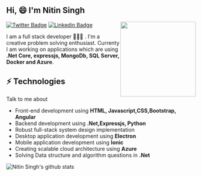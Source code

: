 <!--
**nitin27may/nitin27may** is a ✨ _special_ ✨ repository because its `README.md` (this file) appears on your GitHub profile.

Here are some ideas to get you started:

- 🔭 I’m currently working on ...
- 🌱 I’m currently learning ...
- 👯 I’m looking to collaborate on ...
- 🤔 I’m looking for help with ...
- 💬 Ask me about ...
- 📫 How to reach me: ...
- 😄 Pronouns: ...
- ⚡ Fun fact: ...
-->
<h2> Hi, 😄 I'm Nitin Singh </h2>

<img align='right' src='https://media.giphy.com/media/p4NLw3I4U0idi/giphy.gif' width='200"'>

[![Twitter Badge](https://img.shields.io/badge/-@nitin27may-1ca0f1?style=flat-square&labelColor=1ca0f1&logo=twitter&logoColor=white&link=https://twitter.com/nitin27may)](https://twitter.com/nitin27may) [![Linkedin Badge](https://img.shields.io/badge/-nitin27may-blue?style=flat-square&logo=Linkedin&logoColor=white&link=https://www.linkedin.com/in/nitin27may/)](https://www.linkedin.com/in/nitin27may/)

I am a full stack developer 👨🏻‍💻 . I'm a creative problem solving enthusiast. Currenty I am working on applications which are using **.Net Core, expressjs, MongoDb, SQL Server, Docker and Azure**.

## ⚡ Technologies
Talk to me about
- Front-end development using **HTML, Javascript,CSS,Bootstrap, Angular**
- Backend development using **.Net,Expressjs, Python**
- Robust full-stack system design implementation
- Desktop application development using **Electron**
- Mobile application development using **Ionic**
- Creating scalable cloud architecture using **Azure**
- Solving Data structure and algorithm questions in **.Net**
<!-- ## Hello World!! 🤔
- 💬 Ask me about anything an everything.
- 📫 Read my blogs: [Nitin Singh Blog](https://nitinksingh.com)
- 🎯 Portfolio site: [Portfolio](https://nitinksingh.github.io/Portfolio-Site/index.html)
- 🔔 Subscribe:- [Nitin Kumar Singh](https://www.youtube.com/channel/UCKNtMU9M559bmXxKoT6YeJw)
- ⚡ Fun fact: Internet users blink less than usual. -->

![Nitin Singh's github stats](https://github-readme-stats.vercel.app/api?username=nitin27may&hide=["issues"]&show_icons=true)

